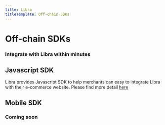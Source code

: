 ```yaml
---
title: Libra
titleTemplate: Off-chain SDKs
---
```


# Off-chain SDKs
### Integrate with Libra within minutes
## Javascript SDK
Libra provides Javascript SDK to help merchants can easy to integrate Libra with their e-commerce website. Please find more detail [here](/sdk/)

## Mobile SDK
### Coming soon

